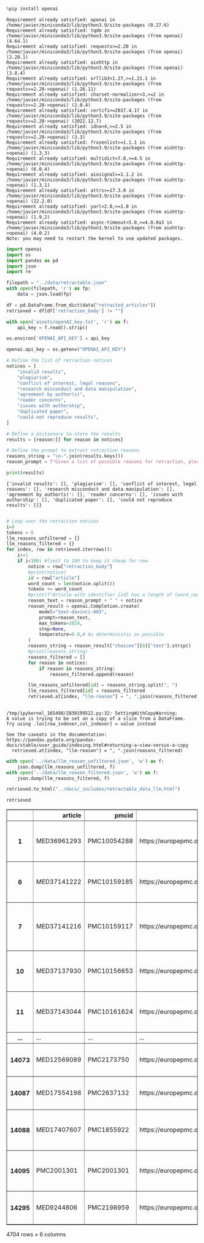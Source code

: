 ```python
%pip install openai
```

    Requirement already satisfied: openai in /home/javier/miniconda3/lib/python3.9/site-packages (0.27.6)
    Requirement already satisfied: tqdm in /home/javier/miniconda3/lib/python3.9/site-packages (from openai) (4.64.1)
    Requirement already satisfied: requests>=2.20 in /home/javier/miniconda3/lib/python3.9/site-packages (from openai) (2.28.1)
    Requirement already satisfied: aiohttp in /home/javier/miniconda3/lib/python3.9/site-packages (from openai) (3.8.4)
    Requirement already satisfied: urllib3<1.27,>=1.21.1 in /home/javier/miniconda3/lib/python3.9/site-packages (from requests>=2.20->openai) (1.26.11)
    Requirement already satisfied: charset-normalizer<3,>=2 in /home/javier/miniconda3/lib/python3.9/site-packages (from requests>=2.20->openai) (2.0.4)
    Requirement already satisfied: certifi>=2017.4.17 in /home/javier/miniconda3/lib/python3.9/site-packages (from requests>=2.20->openai) (2022.12.7)
    Requirement already satisfied: idna<4,>=2.5 in /home/javier/miniconda3/lib/python3.9/site-packages (from requests>=2.20->openai) (3.3)
    Requirement already satisfied: frozenlist>=1.1.1 in /home/javier/miniconda3/lib/python3.9/site-packages (from aiohttp->openai) (1.3.3)
    Requirement already satisfied: multidict<7.0,>=4.5 in /home/javier/miniconda3/lib/python3.9/site-packages (from aiohttp->openai) (6.0.4)
    Requirement already satisfied: aiosignal>=1.1.2 in /home/javier/miniconda3/lib/python3.9/site-packages (from aiohttp->openai) (1.3.1)
    Requirement already satisfied: attrs>=17.3.0 in /home/javier/miniconda3/lib/python3.9/site-packages (from aiohttp->openai) (22.2.0)
    Requirement already satisfied: yarl<2.0,>=1.0 in /home/javier/miniconda3/lib/python3.9/site-packages (from aiohttp->openai) (1.9.2)
    Requirement already satisfied: async-timeout<5.0,>=4.0.0a3 in /home/javier/miniconda3/lib/python3.9/site-packages (from aiohttp->openai) (4.0.2)
    Note: you may need to restart the kernel to use updated packages.



```python
import openai
import os
import pandas as pd
import json
import re
```


```python
filepath = "../data/retractable.json"
with open(filepath, 'r') as fp:
    data = json.load(fp)

df = pd.DataFrame.from_dict(data["retracted_articles"])
retrieved = df[df['retraction_body'] != ""]

```


```python
with open('assets/openAI_key.txt', 'r') as f:
    api_key = f.read().strip()

os.environ['OPENAI_API_KEY'] = api_key

openai.api_key = os.getenv("OPENAI_API_KEY")
```


```python
# Define the list of retraction notices
notices = [
    "invalid results",
    "plagiarism",
    "conflict of interest, legal reasons",
    "research misconduct and data manipulation",
    "agreement by author(s)",
    "reader concerns",
    "issues with authorship",
    "duplicated paper",
    "could not reproduce results",
] 

# Define a dictionary to store the results
results = {reason:[] for reason in notices}

# Define the prompt to extract retraction reasons
reasons_string = "\n-".join(results.keys())
reason_prompt = f"Given a list of possible reasons for retraction, please extract the reason(s) for retraction from a given text and return a comma-separated string of the identified reasons. The list of possible reasons is as follows: \n-{reasons_string} \nFor example, if the input text is: \"The article is suspected to contain manipulated data (...) The authors agreed to retract the article.\", the output should be \"research misconduct and data manipulation, agreement by author(s)\". There must not be any sentence in the output phrased differently than the provided retraction reason list."

print(results)
```

    {'invalid results': [], 'plagiarism': [], 'conflict of interest, legal reasons': [], 'research misconduct and data manipulation': [], 'agreement by author(s)': [], 'reader concerns': [], 'issues with authorship': [], 'duplicated paper': [], 'could not reproduce results': []}



```python

# Loop over the retraction notices
i=0
tokens = 0
llm_reasons_unfiltered = {}
llm_reasons_filtered = {}
for index, row in retrieved.iterrows(): 
    i+=1
    if i<100: #limit to 100 to keep it cheap for now
        notice = row["retraction_body"]
        #print(notice)
        id = row["article"]
        word_count = len(notice.split())
        tokens += word_count
        #print(f"Article with identifier {id} has a length of {word_count} characters, approximately {word_count*1000/750} tokens. ~{tokens}tokens used so far")
        reason_text = reason_prompt + " " + notice
        reason_result = openai.Completion.create(
            model="text-davinci-003",
            prompt=reason_text,
            max_tokens=1024,
            stop=None,
            temperature=0.0,# As deterministic as possible
        )
        reasons_string = reason_result["choices"][0]["text"].strip()
        #print(reasons_string)
        reasons_filtered = []
        for reason in notices: 
            if reason in reasons_string:
                reasons_filtered.append(reason)

        llm_reasons_unfiltered[id] = reasons_string.split(", ")
        llm_reasons_filtered[id] = reasons_filtered
        retrieved.at[index, "llm-reason"] = ", ".join(reasons_filtered)
        

```

    /tmp/ipykernel_165498/2830199522.py:32: SettingWithCopyWarning: 
    A value is trying to be set on a copy of a slice from a DataFrame.
    Try using .loc[row_indexer,col_indexer] = value instead
    
    See the caveats in the documentation: https://pandas.pydata.org/pandas-docs/stable/user_guide/indexing.html#returning-a-view-versus-a-copy
      retrieved.at[index, "llm-reason"] = ", ".join(reasons_filtered)



```python
with open('../data/llm_reason_unfiltered.json', 'w') as f:
    json.dump(llm_reasons_unfiltered, f)
with open('../data/llm_reason_filtered.json', 'w') as f:
    json.dump(llm_reasons_filtered, f)
```


```python
retrieved.to_html("../docs/_includes/retractable_data_llm.html")
```


```python
retrieved
```




<div>
<style scoped>
    .dataframe tbody tr th:only-of-type {
        vertical-align: middle;
    }

    .dataframe tbody tr th {
        vertical-align: top;
    }

    .dataframe thead th {
        text-align: right;
    }
</style>
<table border="1" class="dataframe">
  <thead>
    <tr style="text-align: right;">
      <th></th>
      <th>article</th>
      <th>pmcid</th>
      <th>url</th>
      <th>retraction_reason</th>
      <th>retraction_body</th>
      <th>llm-reason</th>
    </tr>
  </thead>
  <tbody>
    <tr>
      <th>1</th>
      <td>MED36961293</td>
      <td>PMC10054288</td>
      <td>https://europepmc.org/article/MED/36961293</td>
      <td>{"concerned reader":"We, the Editors and Publi...</td>
      <td>We, the Editors and Publisher of the journal A...</td>
      <td>research misconduct and data manipulation, agr...</td>
    </tr>
    <tr>
      <th>6</th>
      <td>MED37141222</td>
      <td>PMC10159185</td>
      <td>https://europepmc.org/article/MED/37141222</td>
      <td>{"research misconduct and data manipulation":"...</td>
      <td>The PLOS ONE Editors retract this article [1] ...</td>
      <td>invalid results, research misconduct and data ...</td>
    </tr>
    <tr>
      <th>7</th>
      <td>MED37141216</td>
      <td>PMC10159117</td>
      <td>https://europepmc.org/article/MED/37141216</td>
      <td>{"research misconduct and data manipulation":"...</td>
      <td>After this article was published, similarities...</td>
      <td>invalid results, reader concerns, issues with ...</td>
    </tr>
    <tr>
      <th>10</th>
      <td>MED37137930</td>
      <td>PMC10156653</td>
      <td>https://europepmc.org/article/MED/37137930</td>
      <td></td>
      <td>Retraction of: Scientific Reports 10.1038/srep...</td>
      <td>plagiarism, research misconduct and data manip...</td>
    </tr>
    <tr>
      <th>11</th>
      <td>MED37143044</td>
      <td>PMC10161624</td>
      <td>https://europepmc.org/article/MED/37143044</td>
      <td>{"concerned reader":"Retraction Note: BMC Med ...</td>
      <td>Retraction Note: BMC Med 17, 223 (2019)https:/...</td>
      <td>research misconduct and data manipulation, dup...</td>
    </tr>
    <tr>
      <th>...</th>
      <td>...</td>
      <td>...</td>
      <td>...</td>
      <td>...</td>
      <td>...</td>
      <td>...</td>
    </tr>
    <tr>
      <th>14073</th>
      <td>MED12569089</td>
      <td>PMC2173750</td>
      <td>https://europepmc.org/article/MED/12569089</td>
      <td></td>
      <td>Reese, E.L., and L.T. Haimo. 2000. Dynein, dyn...</td>
      <td>NaN</td>
    </tr>
    <tr>
      <th>14087</th>
      <td>MED17554198</td>
      <td>PMC2637132</td>
      <td>https://europepmc.org/article/MED/17554198</td>
      <td>{"research misconduct and data manipulation":"...</td>
      <td>The article "Does the Oropharyngeal Fat Tissue...</td>
      <td>NaN</td>
    </tr>
    <tr>
      <th>14088</th>
      <td>MED17407607</td>
      <td>PMC1855922</td>
      <td>https://europepmc.org/article/MED/17407607</td>
      <td></td>
      <td>The corresponding author, Dr Wenbao Wang, subm...</td>
      <td>NaN</td>
    </tr>
    <tr>
      <th>14095</th>
      <td>PMC2001301</td>
      <td>PMC2001301</td>
      <td>https://europepmc.org/article/PMC/PMC2001301</td>
      <td></td>
      <td>The corresponding author submitted this articl...</td>
      <td>NaN</td>
    </tr>
    <tr>
      <th>14295</th>
      <td>MED9244806</td>
      <td>PMC2198959</td>
      <td>https://europepmc.org/article/MED/9244806</td>
      <td>{"research misconduct and data manipulation":"...</td>
      <td>Retraction: Kiehntopf, M., F. Herrmann, and M....</td>
      <td>NaN</td>
    </tr>
  </tbody>
</table>
<p>4704 rows × 6 columns</p>
</div>


